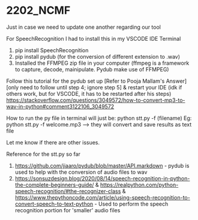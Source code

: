 # 2202_NCMF
Just in case we need to update one another regarding our tool

For SpeechRecognition I had to install this in my VSCODE IDE Terminal
1. pip install SpeechRecognition
2. pip install pydub (for the conversion of different extension to .wav)
3. Installed the FFMPEG zip file in your computer (ffmpeg is a framework to capture, decode, mainipulate. Pydub make use of FFMPEG)

Follow this tutorial for the pydub set up [Refer to Pooja Mallam's Answer] [only need to follow until step 4; ignore step 5] & restart your IDE (idk if others work, but for VSCODE, it has to be restarted after his steps)
 https://stackoverflow.com/questions/3049572/how-to-convert-mp3-to-wav-in-python#comment3122106_3049572

How to run the py file in terminal will just be: python stt.py -f (filename) 
Eg: python stt.py -f welcome.mp3 --> they will convert and save results as text file

Let me know if there are other issues. 

Reference for the stt.py so far
1. https://github.com/jiaaro/pydub/blob/master/API.markdown - pydub is used to help with the conversion of audio files to wav 
2. https://sonsuzdesign.blog/2020/08/14/speech-recognition-in-python-the-complete-beginners-guide/ & https://realpython.com/python-speech-recognition/#the-recognizer-class & https://www.thepythoncode.com/article/using-speech-recognition-to-convert-speech-to-text-python - Used to perform the speech recognition portion for 'smaller' audio files 

